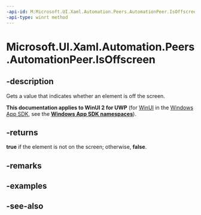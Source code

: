 ```yaml
---
-api-id: M:Microsoft.UI.Xaml.Automation.Peers.AutomationPeer.IsOffscreen
-api-type: winrt method
---
```


<!-- Method syntax
public bool IsOffscreen()
-->

# Microsoft.UI.Xaml.Automation.Peers.AutomationPeer.IsOffscreen

## -description
Gets a value that indicates whether an element is off the screen.

**This documentation applies to WinUI 2 for UWP** (for [WinUI](/windows/apps/winui/winui3/) in the [Windows App SDK](/windows/apps/windows-app-sdk/), see the **[Windows App SDK namespaces](/windows/windows-app-sdk/api/winrt/)**).

## -returns
**true** if the element is not on the screen; otherwise, **false**.

## -remarks

## -examples

## -see-also
